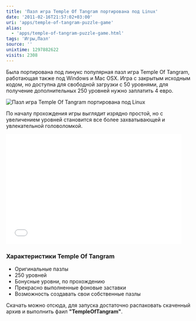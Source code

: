 ```yaml
---
title: 'Пазл игра Temple Of Tangram портирована под Linux'
date: '2011-02-16T21:57:02+03:00'
uri: 'apps/temple-of-tangram-puzzle-game'
alias: 
  - 'apps/temple-of-tangram-puzzle-game.html'
tags: 'Игры,Пазл'
source: ''
unixtime: 1297882622
visits: 2308
---
```

Была портирована под линукс популярная пазл игра Temple Of Tangram, работающая также под Windows и Mac OSX. Игра с закрытым исходным кодом, но доступна для свободной загрузки с 50 уровнями, для получение дополнительных 250 уровней нужно заплатить 4 евро.

![Пазл игра Temple Of Tangram портирована под Linux](img/2011/02/16/21-00/02.jpg)

По началу прохождения игры выглядит изрядно простой, но с увеличением уровней становится все более захватывающей и увлекательной головоломкой.

<iframe title="YouTube video player" width="480" height="300" src="//www.youtube.com/embed/HpvJiEcniWs" frameborder="0" allowfullscreen=""></iframe>

### Характеристики Temple Of Tangram

*   Оригинальные пазлы
*   250 уровней
*   Бонусные уровни, по прохождению
*   Прекрасно выполненные фоновые заставки
*   Возможность создавать свои собственные пазлы

Скачать можно отсюда, для запуска достаточно распаковать скаченный архив и выполнить фаил **"TempleOfTangram"**.
